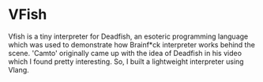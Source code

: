 # VFish
Vfish is a tiny interpreter for Deadfish, an esoteric programming language which was used to demonstrate how Brainf*ck interpreter works behind the scene. 'Camto' originally came up with the idea of Deadfish in his video which I found pretty interesting. So, I built a lightweight interpreter using Vlang.
